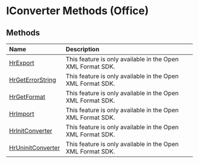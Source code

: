 
# IConverter Methods (Office)

## Methods



|**Name**|**Description**|
|:-----|:-----|
|[HrExport](aa7b77ea-bacc-bd92-0de4-72a9a714d6a7.md)|This feature is only available in the Open XML Format SDK.|
|[HrGetErrorString](4ae221fd-d047-7676-a65d-ee2cd604deea.md)|This feature is only available in the Open XML Format SDK.|
|[HrGetFormat](bdee0e57-d87b-f1ec-950e-d8b676fd91db.md)|This feature is only available in the Open XML Format SDK.|
|[HrImport](cc329008-286a-81aa-d9c6-b5cd3bf05e37.md)|This feature is only available in the Open XML Format SDK.|
|[HrInitConverter](bdc97478-6929-7829-b663-e02194b40e33.md)|This feature is only available in the Open XML Format SDK.|
|[HrUninitConverter](602c5fc2-e4f5-d4c1-399a-cf2b7f3f5af0.md)|This feature is only available in the Open XML Format SDK.|
